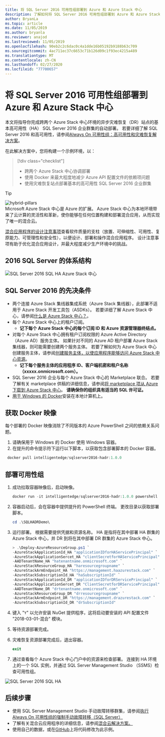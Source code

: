```yaml
---
title: 将 SQL Server 2016 可用性组部署到 Azure 和 Azure Stack 中心
description: 了解如何将 SQL Server 2016 可用性组部署到 Azure 和 Azure Stack 中心
author: BryanLa
ms.topic: article
ms.date: 11/05/2019
ms.author: bryanla
ms.reviewer: anajod
ms.lastreviewed: 11/05/2019
ms.openlocfilehash: 90eb2c2c6dac0c4a1dde16b05192b9188b63c709
ms.sourcegitcommit: 4ac711ec37c6653c71b126d09c1f93ec4215a489
ms.translationtype: MT
ms.contentlocale: zh-CN
ms.lasthandoff: 02/27/2020
ms.locfileid: "77700657"
---
```

# <a name="deploy-a-sql-server-2016-availability-group-to-azure-and-azure-stack-hub"></a>将 SQL Server 2016 可用性组部署到 Azure 和 Azure Stack 中心

本文将指导你完成跨两个 Azure Stack 中心环境的异步灾难恢复（DR）站点的基本高可用性（HA） SQL Server 2016 企业群集的自动部署。 若要详细了解 SQL Server 2016 和高可用性，请参阅[Always On 可用性组：高可用性和灾难恢复解决方案](https://docs.microsoft.com/sql/database-engine/availability-groups/windows/always-on-availability-groups-sql-server?view=sql-server-2016)。

在此解决方案中，您将构建一个示例环境，以：

> [!div class="checklist"]
> - 跨两个 Azure Stack 中心协调部署
> - 使用 Docker 来最大程度地减少 Azure API 配置文件的依赖项问题
> - 使用灾难恢复站点部署基本的高可用性 SQL Server 2016 企业群集

> [!Tip]  
> ![hybrid-pillars](./media/solution-deployment-guide-cross-cloud-scaling/hybrid-pillars.png)  
> Microsoft Azure Stack 中心是 Azure 的扩展。 Azure Stack 中心为本地环境带来了云计算的灵活性和革新，使你能够在任何位置构建和部署混合应用，从而实现了唯一的混合云。  
> 
> [混合应用程序的设计注意事项](overview-app-design-considerations.md)查看软件质量的支柱（放置、可伸缩性、可用性、复原能力、可管理性和安全性），以便设计、部署和操作混合应用程序。 设计注意事项有助于优化混合应用设计，并最大程度减少生产环境中的挑战。

## <a name="architecture-for-sql-server-2016"></a>2016 SQL Server 的体系结构

![SQL Server 2016 SQL HA Azure Stack 中心](media/solution-deployment-guide-sql-ha/image1.png)

## <a name="prerequisites-for-sql-server-2016"></a>SQL Server 2016 的先决条件

  - 两个连接 Azure Stack 集线器集成系统（Azure Stack 集线器），此部署不适用于 Azure Stack 开发工具包（ASDKs）。 若要详细了解 Azure Stack 中心，请参阅[什么是 Azure Stack 中心？](https://azure.microsoft.com/overview/azure-stack/)。
  - 每个 Azure Stack 中心上的租户订阅。    
      - **记下每个 Azure Stack 中心的每个订阅 ID 和 Azure 资源管理器终结点。**
  - 对每个 Azure Stack 中心拥有租户订阅权限的 Azure Active Directory （Azure AD）服务主体。 如果针对不同的 Azure AD 租户部署 Azure Stack 集线器，则可能需要创建两个服务主体。 若要了解如何为 Azure Stack 中心创建服务主体，请参阅[创建服务主体，以使应用程序能够访问 Azure Stack 中心资源](https://docs.microsoft.com/azure-stack/user/azure-stack-create-service-principals)。
      - **记下每个服务主体的应用程序 ID、客户端机密和租户名称（xxxxx.onmicrosoft.com）。**
  - SQL Server 2016 企业与每个 Azure Stack 中心的 Marketplace 联合。 若要了解有关 marketplace 供稿的详细信息，请参阅[将 marketplace 项从 Azure 下载到 Azure Stack 中心](https://docs.microsoft.com/azure-stack/operator/azure-stack-download-azure-marketplace-item)。
    **请确保你的组织具有适当的 SQL 许可证。**
  - [用于 Windows 的 Docker](https://docs.docker.com/docker-for-windows/)安装在本地计算机上。

## <a name="get-the-docker-image"></a>获取 Docker 映像

每个部署的 Docker 映像消除了不同版本的 Azure PowerShell 之间的依赖关系问题。

1.  请确保用于 Windows 的 Docker 使用 Windows 容器。
2.  在提升的命令提示符下运行以下脚本，以获取包含部署脚本的 Docker 容器。

```powershell  
 docker pull intelligentedge/sqlserver2016-hadr:1.0.0
```

## <a name="deploy-the-availability-group"></a>部署可用性组

1.  成功拉取容器映像后，启动映像。

      ```powershell  
      docker run -it intelligentedge/sqlserver2016-hadr:1.0.0 powershell
      ```

2.  容器启动后，会在容器中提供提升的 PowerShell 终端。 更改目录以获取部署脚本。

      ```powershell  
      cd .\SQLHADRDemo\
      ```

3.  运行部署。 根据需要提供凭据和资源名称。 HA 是指将在其中部署 HA 群集的 Azure Stack 中心，并 DR 到将在其中部署 DR 群集的 Azure Stack 中心。

      ```powershell
      > .\Deploy-AzureResourceGroup.ps1 `
      -AzureStackApplicationId_HA "applicationIDforHAServicePrincipal" `
      -AzureStackApplicationSercet_HA "clientSecretforHAServicePrincipal" `
      -AADTenantName_HA "hatenantname.onmicrosoft.com" `
      -AzureStackResourceGroup_HA "haresourcegroupname" `
      -AzureStackArmEndpoint_HA "https://management.haazurestack.com" `
      -AzureStackSubscriptionId_HA "haSubscriptionId" `
      -AzureStackApplicationId_DR "applicationIDforDRServicePrincipal" `
      -AzureStackApplicationSercet_DR "ClientSecretforDRServicePrincipal" `
      -AADTenantName_DR "drtenantname.onmicrosoft.com" `
      -AzureStackResourceGroup_DR "drresourcegroupname" `
      -AzureStackArmEndpoint_DR "https://management.drazurestack.com" `
      -AzureStackSubscriptionId_DR "drSubscriptionId"
      ```

4.  键入 "`Y`" 以允许安装 NuGet 提供程序，这将启动要安装的 API 配置文件 "2018-03-01-混合" 模块。

5.  等待资源部署完成。

6.  灾难恢复资源部署完成后，退出容器。

      ```powershell
      exit
      ```

7.  通过查看每个 Azure Stack 中心门户中的资源来检查部署。 连接到 HA 环境上的一个 SQL 实例，并通过 SQL Server Management Studio （SSMS）检查可用性组。

![SQL Server 2016 SQL HA](media/solution-deployment-guide-sql-ha/image2.png)

## <a name="next-steps"></a>后续步骤

  - 使用 SQL Server Management Studio 手动故障转移群集，请参阅[执行 Always On 可用性组的强制手动故障转移（SQL Server）](https://docs.microsoft.com/sql/database-engine/availability-groups/windows/perform-a-forced-manual-failover-of-an-availability-group-sql-server?view=sql-server-2017)
  - 了解有关混合云应用程序的详细信息，请参阅[混合云解决方案。](https://aka.ms/azsdevtutorials)
  - 使用自己的数据，或在[GitHub](https://github.com/Azure-Samples/azure-intelligent-edge-patterns)上将代码修改为此示例。
